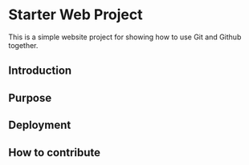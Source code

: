 # Starter Web Project

This is a simple website project for showing 
how to use Git and Github together.

## Introduction

## Purpose

## Deployment


## How to contribute

